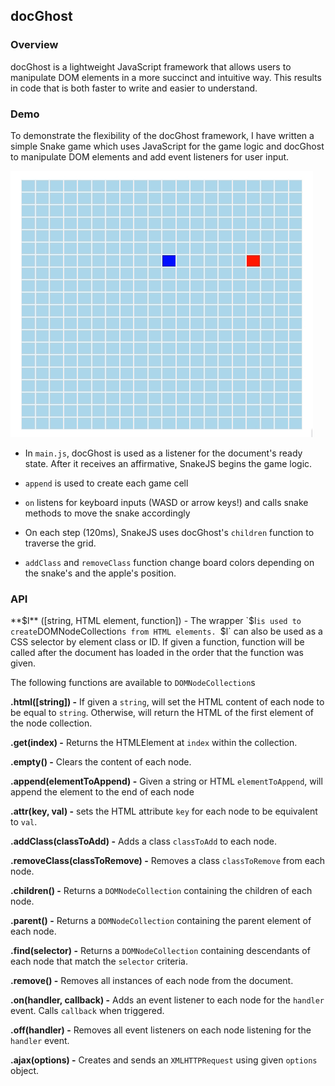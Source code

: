 ## docGhost

### Overview

docGhost is a lightweight JavaScript framework that allows users to manipulate DOM elements in a more succinct and intuitive way. This results in code that is both faster to write and easier to understand.

### Demo

To demonstrate the flexibility of the docGhost framework, I have written a simple Snake game which uses JavaScript for the game logic and docGhost to manipulate DOM elements and add event listeners for user input.

![demo](/snake-demo/demo.gif)

* In `main.js`, docGhost is used as a listener for the document's ready state. After it receives an affirmative, SnakeJS begins the game logic.

* `append` is used to create each game cell

* `on` listens for keyboard inputs (WASD or arrow keys!) and calls snake methods to move the snake accordingly

* On each step (120ms), SnakeJS uses docGhost's `children` function to traverse the grid.

* `addClass` and `removeClass` function change board colors depending on the snake's and the apple's position.

### API
**$l** ([string, HTML element, function]) -
The wrapper `$l` is used to create `DOMNodeCollection`s from HTML elements. `$l` can also be used as a CSS selector by element class or ID. If given a function, function will be called after the document has loaded in the order that the function was given.

The following functions are available to `DOMNodeCollection`s

**.html([string]) -** If given a `string`, will set the HTML content of each node to be equal to `string`. Otherwise, will return the HTML of the first element of the node collection.

**.get(index) -** Returns the HTMLElement at `index` within the collection.

**.empty() -** Clears the content of each node.

**.append(elementToAppend) -** Given a string or HTML `elementToAppend`, will append the element to the end of each node

**.attr(key, val) -** sets the HTML attribute `key` for each node to be equivalent to `val`.

**.addClass(classToAdd) -** Adds a class `classToAdd` to each node.

**.removeClass(classToRemove) -** Removes a class `classToRemove` from each node.

**.children() -** Returns a `DOMNodeCollection` containing the children of each node.

**.parent() -** Returns a `DOMNodeCollection` containing the parent element of each node.

**.find(selector) -** Returns a `DOMNodeCollection` containing descendants of each node that match the `selector` criteria.

**.remove() -** Removes all instances of each node from the document.

**.on(handler, callback) -** Adds an event listener to each node for the `handler` event. Calls `callback` when triggered.

**.off(handler) -** Removes all event listeners on each node listening for the `handler` event.

**.ajax(options) -** Creates and sends an `XMLHTTPRequest` using given `options` object.
